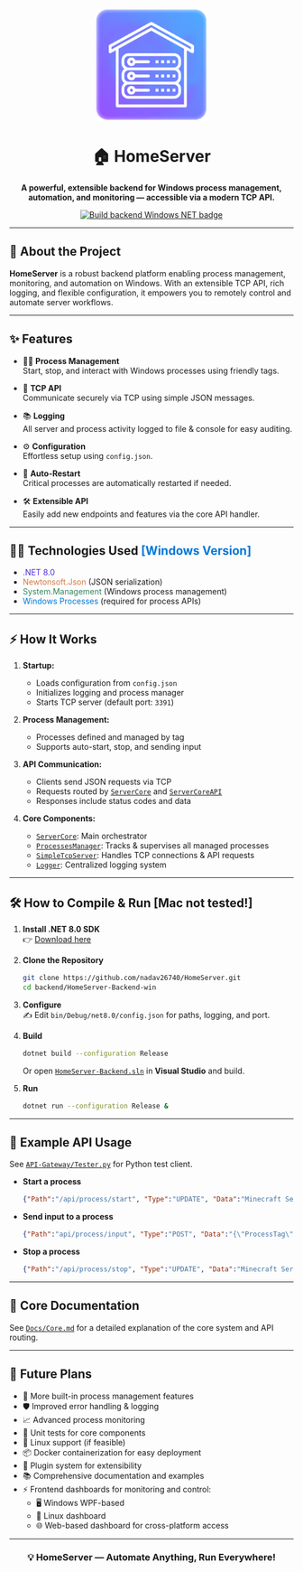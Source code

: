<div align="center">

<img src="./Assets/Logo.png" width="200">
  
# 🏠 HomeServer
      
**A powerful, extensible backend for Windows process management,<br/> automation, and monitoring — accessible via a modern TCP API.**

[![Build backend Windows NET badge](https://github.com/nadav26740/HomeServer/actions/workflows/dotnet.yml/badge.svg)](https://github.com/nadav26740/HomeServer/actions/workflows/dotnet.yml)

</div>

---

## 🚀 About the Project

**HomeServer** is a robust backend platform enabling process management, monitoring, and automation on Windows. With an extensible TCP API, rich logging, and flexible configuration, it empowers you to remotely control and automate server workflows.

---

## ✨ Features

- 🧑‍💻 **Process Management**  
  Start, stop, and interact with Windows processes using friendly tags.

- 🔌 **TCP API**  
  Communicate securely via TCP using simple JSON messages.

- 📚 **Logging**  
  All server and process activity logged to file & console for easy auditing.

- ⚙️ **Configuration**  
  Effortless setup using `config.json`.

- 🔄 **Auto-Restart**  
  Critical processes are automatically restarted if needed.

- 🛠️ **Extensible API**  
  Easily add new endpoints and features via the core API handler.

---

## 🧑‍💻 Technologies Used <span style="color: #0078D7;">[Windows Version]</span>

- <span style="color: #512BD4;">.NET 8.0</span>  
- <span style="color: #D17A45;">Newtonsoft.Json</span> (JSON serialization)  
- <span style="color: #2F855A;">System.Management</span> (Windows process management)  
- <span style="color: #0078D7;">Windows Processes</span> (required for process APIs)  

---

## ⚡ How It Works

1. **Startup:**  
   - Loads configuration from `config.json`
   - Initializes logging and process manager
   - Starts TCP server (default port: `3391`)

2. **Process Management:**  
   - Processes defined and managed by tag  
   - Supports auto-start, stop, and sending input

3. **API Communication:**  
   - Clients send JSON requests via TCP  
   - Requests routed by [`ServerCore`](backend/HomeServer-Backend-win/Core/ServerCore.cs) and [`ServerCoreAPI`](backend/HomeServer-Backend-win/Core/ServerCoreAPI.cs)  
   - Responses include status codes and data

4. **Core Components:**  
   - [`ServerCore`](backend/HomeServer-Backend-win/Core/ServerCore.cs): Main orchestrator  
   - [`ProcessesManager`](backend/HomeServer-Backend-win/ProcessesManager.cs): Tracks & supervises all managed processes  
   - [`SimpleTcpServer`](backend/HomeServer-Backend-win/Communication/SimpleTcpServer.cs): Handles TCP connections & API requests  
   - [`Logger`](backend/HomeServer-Backend-win/Logger.cs): Centralized logging system  

---

## 🛠️ How to Compile & Run [Mac not tested!]

1. **Install .NET 8.0 SDK**  
   👉 [Download here](https://dotnet.microsoft.com/download/dotnet/8.0)

2. **Clone the Repository**

   ```sh
   git clone https://github.com/nadav26740/HomeServer.git
   cd backend/HomeServer-Backend-win
   ```

3. **Configure**  
   ✍️ Edit `bin/Debug/net8.0/config.json` for paths, logging, and port.

4. **Build**

   ```sh
   dotnet build --configuration Release
   ```
   Or open [`HomeServer-Backend.sln`](backend/HomeServer-Backend-win/HomeServer-Backend.sln) in **Visual Studio** and build.

5. **Run**

   ```sh
   dotnet run --configuration Release &
   ```

---

## 📡 Example API Usage

See [`API-Gateway/Tester.py`](backend/API-Gateway/Tester.py) for Python test client.

- **Start a process**
  ```json
  {"Path":"/api/process/start", "Type":"UPDATE", "Data":"Minecraft Server"}
  ```
- **Send input to a process**
  ```json
  {"Path":"api/process/input", "Type":"POST", "Data":"{\"ProcessTag\": \"Minecraft Server\", \"Input\": \"say hello API\"}"}
  ```
- **Stop a process**
  ```json
  {"Path":"/api/process/stop", "Type":"UPDATE", "Data":"Minecraft Server"}
  ```

---

## 📖 Core Documentation

See [`Docs/Core.md`](backend/HomeServer-Backend-win/Docs/Core.md) for a detailed explanation of the core system and API routing.

---

## 🌱 Future Plans

- 🚀 More built-in process management features
- 🛡️ Improved error handling & logging
- 📈 Advanced process monitoring
- 🧪 Unit tests for core components
- 🐧 Linux support (if feasible)
- 📦 Docker containerization for easy deployment
- 🔌 Plugin system for extensibility
- 📚 Comprehensive documentation and examples
- ⚡ Frontend dashboards for monitoring and control:
  - 🖥️ Windows WPF-based
  - 🐧 Linux dashboard
  - 🌐 Web-based dashboard for cross-platform access

---

<div align="center">

### 💡 **HomeServer — Automate Anything, Run Everywhere!**

</div>

